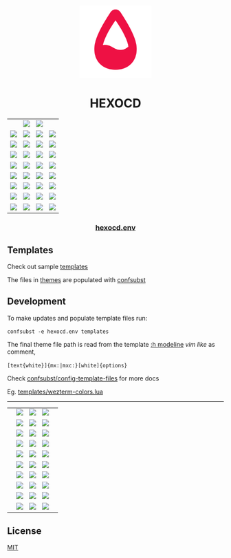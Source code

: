 <!-- mxc: path=./README.md -->

<div align="center">
  <img src=".github/assets/icon.png" width="168px"/>
  <h1>HEXOCD</h1>
</div>

<div align="center">
  <table>
    <tbody>
      <tr>
        <td></td>
        <td><img width="96" src="https://placehold.co/96/BBDDFF/111122.webp?text=XFG&font=oswald"/></td>
        <td><img width="96" src="https://placehold.co/96/111122/BBDDFF.webp?text=XBG&font=oswald"/></td>
        <td></td>
      </tr>
      <tr>
        <td><img width="96" src="https://placehold.co/96/BB8888/000.webp?text=CY1&font=oswald"/></td>
        <td><img width="96" src="https://placehold.co/96/CC6677/000.webp?text=C09&font=oswald"/></td>
        <td><img width="96" src="https://placehold.co/96/DD4466/000.webp?text=C01&font=oswald"/></td>
        <td><img width="96" src="https://placehold.co/96/EE2255/000.webp?text=CX1&font=oswald"/></td>
      </tr>
      <tr>
        <td><img width="96" src="https://placehold.co/96/55DD77/000.webp?text=CY2&font=oswald"/></td>
        <td><img width="96" src="https://placehold.co/96/44CC55/000.webp?text=C10&font=oswald"/></td>
        <td><img width="96" src="https://placehold.co/96/33BB33/000.webp?text=C02&font=oswald"/></td>
        <td><img width="96" src="https://placehold.co/96/22AA11/000.webp?text=CX2&font=oswald"/></td>
      </tr>
      <tr>
        <td><img width="96" src="https://placehold.co/96/DDEE88/000.webp?text=CY3&font=oswald"/></td>
        <td><img width="96" src="https://placehold.co/96/CCDD66/000.webp?text=C11&font=oswald"/></td>
        <td><img width="96" src="https://placehold.co/96/BBCC44/000.webp?text=C03&font=oswald"/></td>
        <td><img width="96" src="https://placehold.co/96/AABB22/000.webp?text=CX3&font=oswald"/></td>
      </tr>
      <tr>
        <td><img width="96" src="https://placehold.co/96/66AAFF/000.webp?text=CY4&font=oswald"/></td>
        <td><img width="96" src="https://placehold.co/96/5588EE/000.webp?text=C12&font=oswald"/></td>
        <td><img width="96" src="https://placehold.co/96/4466DD/000.webp?text=C04&font=oswald"/></td>
        <td><img width="96" src="https://placehold.co/96/3344CC/000.webp?text=CX4&font=oswald"/></td>
      </tr>
      <tr>
        <td><img width="96" src="https://placehold.co/96/88AADD/000.webp?text=CY5&font=oswald"/></td>
        <td><img width="96" src="https://placehold.co/96/7788CC/000.webp?text=C13&font=oswald"/></td>
        <td><img width="96" src="https://placehold.co/96/6666EE/000.webp?text=C05&font=oswald"/></td>
        <td><img width="96" src="https://placehold.co/96/5544FF/000.webp?text=CX5&font=oswald"/></td>
      </tr>
      <tr>
        <td><img width="96" src="https://placehold.co/96/66FFDD/000.webp?text=CY6&font=oswald"/></td>
        <td><img width="96" src="https://placehold.co/96/55DDCC/000.webp?text=C14&font=oswald"/></td>
        <td><img width="96" src="https://placehold.co/96/44BBBB/000.webp?text=C06&font=oswald"/></td>
        <td><img width="96" src="https://placehold.co/96/3399AA/000.webp?text=CX6&font=oswald"/></td>
      </tr>
      <tr>
        <td><img width="96" src="https://placehold.co/96/BBDDFF/000.webp?text=CY7&font=oswald"/></td>
        <td><img width="96" src="https://placehold.co/96/AACCFF/000.webp?text=C15&font=oswald"/></td>
        <td><img width="96" src="https://placehold.co/96/667788/FFF.webp?text=C07&font=oswald"/></td>
        <td><img width="96" src="https://placehold.co/96/334455/FFF.webp?text=CX7&font=oswald"/></td>
      </tr>
      <tr>
        <td><img width="96" src="https://placehold.co/96/445588/FFF.webp?text=CY0&font=oswald"/></td>
        <td><img width="96" src="https://placehold.co/96/334466/FFF.webp?text=C08&font=oswald"/></td>
        <td><img width="96" src="https://placehold.co/96/223344/FFF.webp?text=C00&font=oswald"/></td>
        <td><img width="96" src="https://placehold.co/96/112222/FFF.webp?text=CX0&font=oswald"/></td>
      </tr>
    </tbody>
  </table>
</div>


<div align="center">
    <h3><a href="hexocd.env">hexocd.env</a></h3>
</div>


Templates
---------

Check out sample [templates](./templates)

The files in [themes](./themes) are populated with [confsubst](https://github.com/metaory/confsubst)


Development
-----------
To make updates and populate template files run:

	confsubst -e hexocd.env templates

The final theme file path is read from the template [:h modeline](https://neovim.io/doc/user/options.html#modeline) _vim like_ as comment,


`[text{white}]{mx:|mxc:}[white]{options}`

Check [confsubst/config-template-files](https://github.com/metaory/confsubst/tree/master?tab=readme-ov-file#config-template-files) for more docs

Eg. [templates/wezterm-colors.lua](templates/wezterm-colors.lua)

<div align="center">
  <table>
    <tbody>
      <tr>
        <td></td>
        <td><img width="96" src="https://placehold.co/96/EE2255/000000.webp?text=S&font=oswald"/></td>
        <td><img width="96" src="https://placehold.co/96/3344CC/FFFFFF.webp?text=W&font=oswald"/></td>
        <td><img width="96" src="https://placehold.co/96/22AA11/000000.webp?text=E&font=oswald"/></td>
        <td></td>
      </tr>
      <hr>
      <tr>
        <td></td>
        <td><img width="96" src="https://placehold.co/96/BB7799/000.webp?text=SK9&font=oswald"/></td>
        <td><img width="96" src="https://placehold.co/96/7799BB/000.webp?text=WK9&font=oswald"/></td>
        <td><img width="96" src="https://placehold.co/96/77BB99/000.webp?text=EK9&font=oswald"/></td>
        <td></td>
      </tr>
      <tr>
        <td></td>
        <td><img width="96" src="https://placehold.co/96/AA6688/000.webp?text=SK8&font=oswald"/></td>
        <td><img width="96" src="https://placehold.co/96/6688AA/000.webp?text=WK8&font=oswald"/></td>
        <td><img width="96" src="https://placehold.co/96/66AA88/000.webp?text=EK8&font=oswald"/></td>
        <td></td>
      </tr>
      <tr>
        <td></td>
        <td><img width="96" src="https://placehold.co/96/995577/000.webp?text=SK7&font=oswald"/></td>
        <td><img width="96" src="https://placehold.co/96/557799/000.webp?text=WK7&font=oswald"/></td>
        <td><img width="96" src="https://placehold.co/96/559977/000.webp?text=EK7&font=oswald"/></td>
        <td></td>
      </tr>
      <tr>
        <td></td>
        <td><img width="96" src="https://placehold.co/96/884466/000.webp?text=SK6&font=oswald"/></td>
        <td><img width="96" src="https://placehold.co/96/446688/000.webp?text=WK6&font=oswald"/></td>
        <td><img width="96" src="https://placehold.co/96/448866/000.webp?text=EK6&font=oswald"/></td>
        <td></td>
      </tr>
      <tr>
        <td></td>
        <td><img width="96" src="https://placehold.co/96/773355/000.webp?text=SK5&font=oswald"/></td>
        <td><img width="96" src="https://placehold.co/96/335577/000.webp?text=WK5&font=oswald"/></td>
        <td><img width="96" src="https://placehold.co/96/337755/000.webp?text=EK5&font=oswald"/></td>
        <td></td>
      </tr>
      <tr>
        <td></td>
        <td><img width="96" src="https://placehold.co/96/662244/FFF.webp?text=SK4&font=oswald"/></td>
        <td><img width="96" src="https://placehold.co/96/224466/FFF.webp?text=WK4&font=oswald"/></td>
        <td><img width="96" src="https://placehold.co/96/226644/FFF.webp?text=EK4&font=oswald"/></td>
        <td></td>
      </tr>
      <tr>
        <td></td>
        <td><img width="96" src="https://placehold.co/96/551133/FFF.webp?text=SK3&font=oswald"/></td>
        <td><img width="96" src="https://placehold.co/96/113355/FFF.webp?text=WK3&font=oswald"/></td>
        <td><img width="96" src="https://placehold.co/96/115533/FFF.webp?text=EK3&font=oswald"/></td>
        <td></td>
      </tr>
      <tr>
        <td></td>
        <td><img width="96" src="https://placehold.co/96/440022/FFF.webp?text=SK2&font=oswald"/></td>
        <td><img width="96" src="https://placehold.co/96/002244/FFF.webp?text=WK2&font=oswald"/></td>
        <td><img width="96" src="https://placehold.co/96/004422/FFF.webp?text=EK2&font=oswald"/></td>
        <td></td>
      </tr>
      <tr>
        <td></td>
        <td><img width="96" src="https://placehold.co/96/330011/FFF.webp?text=SK1&font=oswald"/></td>
        <td><img width="96" src="https://placehold.co/96/001133/FFF.webp?text=WK1&font=oswald"/></td>
        <td><img width="96" src="https://placehold.co/96/003311/FFF.webp?text=EK1&font=oswald"/></td>
        <td></td>
      </tr>
    </tbody>
  </table>
</div>



## License

[MIT](LICENSE)
